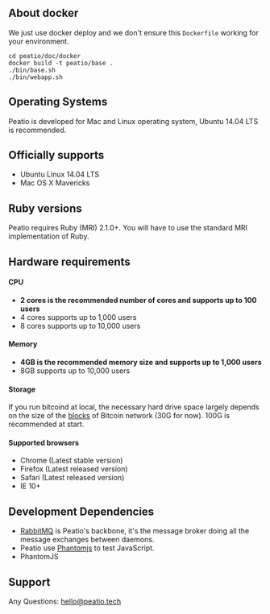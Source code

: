 ## About docker

We just use docker deploy and we don't ensure this `Dockerfile` working for your environment.

```
cd peatio/doc/docker
docker build -t peatio/base .
./bin/base.sh
./bin/webapp.sh
```

Operating Systems
-----------------

Peatio is developed for Mac and Linux operating system, Ubuntu 14.04 LTS is recommended.

## Officially supports

* Ubuntu Linux 14.04 LTS
* Mac OS X Mavericks

## Ruby versions

Peatio requires Ruby (MRI) 2.1.0+. You will have to use the standard MRI implementation of Ruby.

## Hardware requirements

#### CPU

* **2 cores is the recommended number of cores and supports up to 100 users**
* 4 cores supports up to 1,000 users
* 8 cores supports up to 10,000 users

#### Memory

* **4GB is the recommended memory size and supports up to 1,000 users**
* 8GB supports up to 10,000 users

#### Storage

If you run bitcoind at local, the necessary hard drive space largely depends on the size of the [blocks](https://en.bitcoin.it/wiki/Blocks) of Bitcoin network (30G for now). 100G is recommended at start.

#### Supported browsers

* Chrome (Latest stable version)
* Firefox (Latest released version)
* Safari (Latest released version)
* IE 10+

## Development Dependencies

* [RabbitMQ](https://www.rabbitmq.com/) is Peatio's backbone, it's the message broker doing all the message exchanges between daemons.
* Peatio use [Phantomjs](http://phantomjs.org/) to test JavaScript.
* PhantomJS

## Support

Any Questions: [hello@peatio.tech](mailto:hello@peatio.tech)
